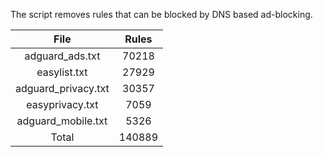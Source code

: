 The script removes rules that can be blocked by DNS based ad-blocking.


| File | Rules |
|:----:|:-----:|
| adguard_ads.txt | 70218 |
| easylist.txt | 27929 |
| adguard_privacy.txt | 30357 |
| easyprivacy.txt | 7059 |
| adguard_mobile.txt | 5326 |
| Total | 140889 |